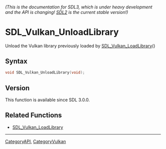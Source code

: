 ###### (This is the documentation for SDL3, which is under heavy development and the API is changing! [SDL2](https://wiki.libsdl.org/SDL2/) is the current stable version!)
# SDL_Vulkan_UnloadLibrary

Unload the Vulkan library previously loaded by [SDL_Vulkan_LoadLibrary](SDL_Vulkan_LoadLibrary.md)()

## Syntax

```c
void SDL_Vulkan_UnloadLibrary(void);

```

## Version

This function is available since SDL 3.0.0.

## Related Functions

* [SDL_Vulkan_LoadLibrary](SDL_Vulkan_LoadLibrary.md)

----
[CategoryAPI](CategoryAPI.md), [CategoryVulkan](CategoryVulkan.md)
